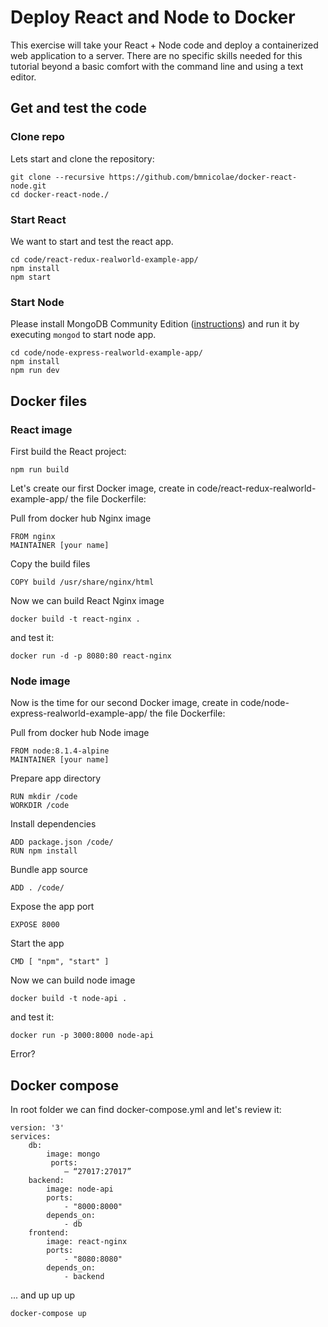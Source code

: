 # Deploy React and Node to Docker
This exercise will take your React + Node code and deploy a containerized web application to a server. There are no specific skills needed for this tutorial beyond a basic comfort with the command line and using a text editor.

## Get and test the code

### Clone repo
Lets start and clone the repository:

```
git clone --recursive https://github.com/bmnicolae/docker-react-node.git
cd docker-react-node./
```

### Start React
We want to start and test the react app.

```
cd code/react-redux-realworld-example-app/
npm install
npm start
```

### Start Node
Please install MongoDB Community Edition ([instructions](https://docs.mongodb.com/manual/installation/#tutorials)) and run it by executing `mongod` to start node app.

```
cd code/node-express-realworld-example-app/
npm install
npm run dev
```
## Docker files

### React image

First build the React project:
```
npm run build
```

Let's create our first Docker image, create in code/react-redux-realworld-example-app/ the file Dockerfile:

Pull from docker hub Nginx image
```
FROM nginx
MAINTAINER [your name]
```

Copy the build files
```
COPY build /usr/share/nginx/html
```


Now we can build React Nginx image
```
docker build -t react-nginx .
```

and test it:
```
docker run -d -p 8080:80 react-nginx
```


### Node image


Now is the time for our second Docker image, create in code/node-express-realworld-example-app/ the file Dockerfile:

Pull from docker hub Node image
```
FROM node:8.1.4-alpine
MAINTAINER [your name]
```

Prepare app directory
```
RUN mkdir /code
WORKDIR /code
```

Install dependencies
```
ADD package.json /code/
RUN npm install
```

Bundle app source
```
ADD . /code/
```

Expose the app port
```
EXPOSE 8000
```

Start the app
```
CMD [ "npm", "start" ]
```

Now we can build node image
```
docker build -t node-api .
```

and test it:
```
docker run -p 3000:8000 node-api
```
Error?

## Docker compose

In root folder we can find docker-compose.yml and let's review it:

```
version: '3'
services:
    db:
        image: mongo
         ports:
            — “27017:27017”
    backend:
        image: node-api
        ports:
            - "8000:8000"
        depends_on:
            - db
    frontend:
        image: react-nginx
        ports:
            - "8080:8080"
        depends_on:
            - backend

```

... and up up up
```
docker-compose up
```
